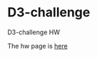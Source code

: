 # D3-challenge
D3-challenge HW


The hw page is [here](D3-challengeD3-challenge/D3_data_journalism/assets/js/app.js)
